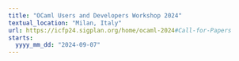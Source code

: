```yaml
---
title: "OCaml Users and Developers Workshop 2024"
textual_location: "Milan, Italy"
url: https://icfp24.sigplan.org/home/ocaml-2024#Call-for-Papers
starts:
  yyyy_mm_dd: "2024-09-07"
---
```

